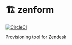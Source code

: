 # :building_construction: zenform
[![CircleCI](https://circleci.com/gh/xflagstudio/zenform/tree/master.svg?style=svg)](https://circleci.com/gh/xflagstudio/zenform/tree/master)

  Provisioning tool for Zendesk
